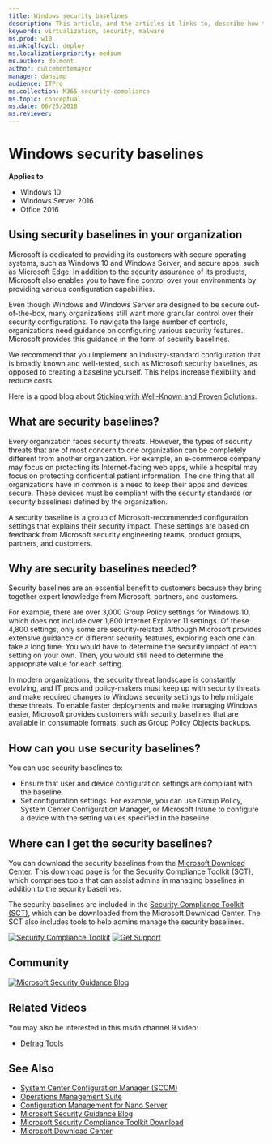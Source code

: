 ```yaml
---
title: Windows security baselines
description: This article, and the articles it links to, describe how to use Windows security baselines in your organization
keywords: virtualization, security, malware
ms.prod: w10
ms.mktglfcycl: deploy
ms.localizationpriority: medium
ms.author: dolmont
author: dulcemontemayor
manager: dansimp
audience: ITPro
ms.collection: M365-security-compliance
ms.topic: conceptual
ms.date: 06/25/2018
ms.reviewer: 
---
```


# Windows security baselines

**Applies to**  

-   Windows 10
-   Windows Server 2016 
-   Office 2016 

## Using security baselines in your organization 

Microsoft is dedicated to providing its customers with secure operating systems, such as Windows 10 and Windows Server, and secure apps, such as Microsoft Edge. In addition to the security assurance of its products, Microsoft also enables you to have fine control over your environments by providing various configuration capabilities. 

Even though Windows and Windows Server are designed to be secure out-of-the-box, many organizations still want more granular control over their security configurations. To navigate the large number of controls, organizations need guidance on configuring various security features. Microsoft provides this guidance in the form of security baselines.

We recommend that you implement an industry-standard configuration that is broadly known and well-tested, such as Microsoft security baselines, as opposed to creating a baseline yourself. This helps increase flexibility and reduce costs. 

Here is a good blog about [Sticking with Well-Known and Proven Solutions](https://blogs.technet.microsoft.com/fdcc/2010/10/06/sticking-with-well-known-and-proven-solutions/).

## What are security baselines? 

Every organization faces security threats. However, the types of security threats that are of most concern to one organization can be completely different from another organization. For example, an e-commerce company may focus on protecting its Internet-facing web apps, while a hospital may focus on protecting confidential patient information. The one thing that all organizations have in common is a need to keep their apps and devices secure. These devices must be compliant with the security standards (or security baselines) defined by the organization. 

A security baseline is a group of Microsoft-recommended configuration settings that explains their security impact. These settings are based on feedback from Microsoft security engineering teams, product groups, partners, and customers. 

## Why are security baselines needed? 

Security baselines are an essential benefit to customers because they bring together expert knowledge from Microsoft, partners, and customers. 

For example, there are over 3,000 Group Policy settings for Windows 10, which does not include over 1,800 Internet Explorer 11 settings. Of these 4,800 settings, only some are security-related. Although Microsoft provides extensive guidance on different security features, exploring each one can take a long time. You would have to determine the security impact of each setting on your own. Then, you would still need to determine  the appropriate value for each setting. 

In modern organizations, the security threat landscape is constantly evolving, and IT pros and policy-makers must keep up with security threats and make required changes to Windows security settings to help mitigate these threats. To enable faster deployments and make managing Windows easier, Microsoft provides customers with security baselines that are available in consumable formats, such as Group Policy Objects backups.

## How can you use security baselines? 

You can use security baselines to: 
-   Ensure that user and device configuration settings are compliant with the baseline. 
-   Set configuration settings. For example, you can use Group Policy, System Center Configuration Manager, or Microsoft Intune to configure a device with the setting values specified in the baseline. 

## Where can I get the security baselines? 

You can download the security baselines from the [Microsoft Download Center](https://www.microsoft.com/download/details.aspx?id=55319). This download page is for the Security Compliance Toolkit (SCT), which comprises tools that can assist admins in managing  baselines in addition to the security baselines.

The security baselines are included in the [Security Compliance Toolkit (SCT)](security-compliance-toolkit-10.md), which can be downloaded from the Microsoft Download Center. The SCT also includes tools to help admins manage the security baselines. 

[![Security Compliance Toolkit](images/security-compliance-toolkit-1.png)](security-compliance-toolkit-10.md) 
[![Get Support](images/get-support.png)](get-support-for-security-baselines.md) 

## Community

[![Microsoft Security Guidance Blog](images/community.png)](https://blogs.technet.microsoft.com/secguide/) 

## Related Videos

You may also be interested in this msdn channel 9 video: 
-   [Defrag Tools](https://channel9.msdn.com/Shows/Defrag-Tools/Defrag-Tools-174-Security-Baseline-Policy-Analyzer-and-LGPO)

## See Also

-   [System Center Configuration Manager (SCCM)](https://www.microsoft.com/cloud-platform/system-center-configuration-manager)
-   [Operations Management Suite](https://www.microsoft.com/cloud-platform/operations-management-suite)
-   [Configuration Management for Nano Server](https://blogs.technet.microsoft.com/grouppolicy/2016/05/09/configuration-management-on-servers/)
-   [Microsoft Security Guidance Blog](https://blogs.technet.microsoft.com/secguide/)
-   [Microsoft Security Compliance Toolkit Download](https://www.microsoft.com/download/details.aspx?id=55319)
-   [Microsoft Download Center](https://www.microsoft.com/download/details.aspx?id=55319) 
